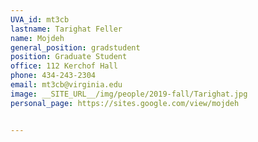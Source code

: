 ```yaml
---
UVA_id: mt3cb
lastname: Tarighat Feller
name: Mojdeh
general_position: gradstudent
position: Graduate Student
office: 112 Kerchof Hall
phone: 434-243-2304
email: mt3cb@virginia.edu
image: __SITE_URL__/img/people/2019-fall/Tarighat.jpg
personal_page: https://sites.google.com/view/mojdeh


---
```


